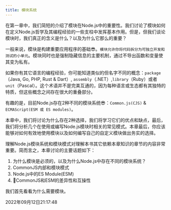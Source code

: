 ```yaml
---
title: 模块系统
---
```

在第一章中，我们简短的介绍了模块在Node.js中的重要性。我们讨论了模块如何在定义Node.js哲学及其编程经验的一些支柱中发挥基本作用。但是，但我们谈论模块时，我们真正的含义是什么？以及为什么它那么的重要？

一般来说，模块是构建重要应用程序的基础😎。`模块允许你将代码拆分为可独立开发和测试的小单元`。模块同时也是强制隐藏信息的主要机制，通过不导出函数和变量使其变为私有。

如果你有其它语言的编程经验，你可能知道类似的但名字不同的概念：`package`（Java, Go, PHP, Rust & Dart）, `assembly`（.NET）,`library`（Ruby）或者 `unit`（Pascal）。这个术语并不是完美互通的，因为每种语言或生态都有其独特的特质，但这些概念之间存在很大的重叠部分。

有趣的是，目前Node.js存在2种不同的模块系统😎：`Common.js(CJS)` & `ECMAScript(ESM 或 ES modules)`。

本章中，我们将讨论为什么存在2种选择，我们将学习它们的优点和缺点，最后，我们将分析几个在使用或编写Node.js模块时相关的常见模式。本章最后，你应该能够对如何有效地使用模块以及如何编写自己的自定义模块做出务实的选择。

理解Node.js模块系统和模块模式对理解本书其它依赖本章知识的章节的内容非常重要。简而言之，本章讨论的主要话题如下：

1. 为什么模块是必须的，以及为什么Node.js中存在不同的模块系统？
2. CommonJS内部和模块模式
3. Node.js中的ES Module(ESM)
4. 🤩CommonJS和ESM的差异性和互操性

我们首先看看为什么需要模块。



2022年09月12日21:17:48